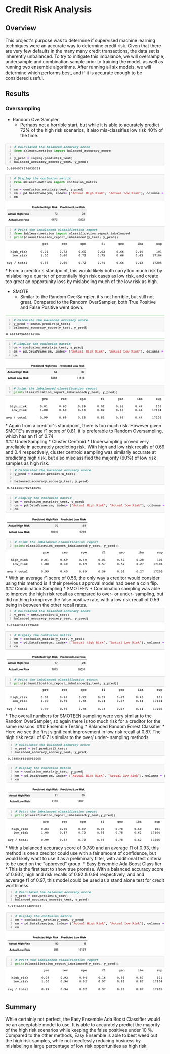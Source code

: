 # Credit Risk Analysis

## Overview
This project's purpose was to determine if supervised machine learning techniques were an accurate way to determine credit risk. Given that there are very few defaults in the many many credit transactions, the data set is inherently unbalanced. To try to mitigate this imbalance, we will oversample, undersample and combination sample prior to training the model, as well as running two ensemble algorithms. After running all six models, we will determine which performs best, and if it is accurate enough to be considered useful.
## Results
### Oversampling
* Random OverSampler
    * Perhaps not a horrible start, but while it is able to acurately predict 72% of the high risk scenarios, it also mis-classifies low risk 40% of the time.
<img src= "https://raw.githubusercontent.com/AlexisBurton/Src-images/master/17/ROSData.png">
    * From a creditor's standpoint, this would likely both carry too much risk by mislabeling a quarter of potentially high risk cases as low risk, and create too great an opportunity loss by mislabeling much of the low risk as high.
    
* SMOTE
    * Similar to the Random OverSampler, it's not horrible, but still not great. Compared to the Random OverSampler, both True Positive and False Positive went down. 
<img src= "https://raw.githubusercontent.com/AlexisBurton/Src-images/master/17/SMOTEData.png">
    * Again from a creditor's standpoint, there is too much risk. However given SMOTE's average f1 score of 0.81, it is preferable to Random Oversampling, which has an f1 of 0.74 <br/>
### UnderSampling
* Cluster Centroid
    * Undersampling proved very unreliable in accurately predicting risk. With high and low risk recalls of 0.69 and 0.4 respectively, cluster centroid sampling was similarly accurate at predicting high risk, but also misclassified the majority (60%) of low risk samples as high risk.
<img src= "https://raw.githubusercontent.com/AlexisBurton/Src-images/master/17/CCData.png">
    * With an average f1 score of 0.56, the only way a creditor would consider using this method is if their previous approval model had been a coin flip.<br/>
### Combination Sampling
* SMOTEEN
    * Combination sampling was able to improve the high risk recall as compared to over- or under- sampling, but did nothing to improve the false positive rate, with a low risk recall of 0.59 being in between the other recall rates.
<img src= "https://raw.githubusercontent.com/AlexisBurton/Src-images/master/17/SMOTEENData.png">
    * The overall numbers for SMOTEEN sampling were very similar to the Random OverSampler, so again there is too much risk for a creditor for the same reasons.
### Ensemble Testing
* Balanced Random Forest Classifier
    * Here we see the first significant improvement in low risk recall at 0.87. The high risk recall of 0.7 is similar to the over/ under- sampling methods.
<img src= "https://raw.githubusercontent.com/AlexisBurton/Src-images/master/17/BRFData.png">
    * With a balanced accuracy score of 0.789 and an average f1 of 0.93, this method is one a creditor could use with a fair amount of confidence, but would likely want to use it as a preliminary filter, with additional test criteria to be used on the "approved" group.
* Easy Ensemble Ada Boost Classifier
    * This is the first test to show true promise. With a balanced accuracy score of 0.932, high and risk recalls of 0.92 & 0.94 respectively, and and acverage f1 of 0.97, this model could be used as a stand alone test for credit worthiness.
<img src= "https://raw.githubusercontent.com/AlexisBurton/Src-images/master/17/EECData.png">


## Summary
While certainly not perfect, the Easy Ensemble Ada Boost Classifier would be an acceptable model to use. It is able to accurately predict the majority of the high risk scenarios while keeping the false positives under 10 %. Compared to the other methods, Easy Ensemble is able to best weed out the high risk samples, while not needlessly reducing business by mislabeling a large percentage of low risk opportunities as high risk.